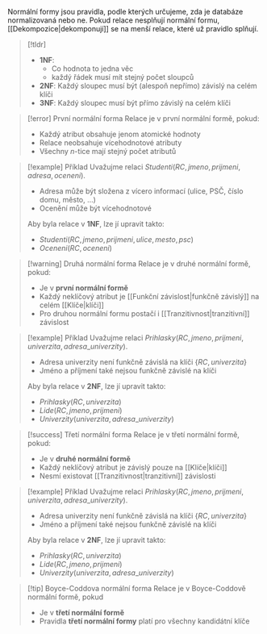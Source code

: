 Normální formy jsou pravidla, podle kterých určujeme, zda je databáze normalizovaná nebo ne.
Pokud relace nesplňují normální formu, [[Dekompozice|dekomponují]] se na menší relace, které už pravidlo splňují.

>[!tldr]
>- **1NF**: 
>	- Co hodnota to jedna věc
>	- každý řádek musí mít stejný počet sloupců
>- **2NF**: Každý sloupec musí být (alespoň nepřímo) závislý na celém klíči
>- **3NF**: Každý sloupec musí být přímo závislý na celém klíči

>[!error] První normální forma
>Relace je v první normální formě, pokud:
>- Každý atribut obsahuje jenom atomické hodnoty
>- Relace neobsahuje vícehodnotové atributy
>- Všechny $n$-tice mají stejný počet atributů

>[!example] Příklad
>Uvažujme relaci $Studenti(RC, jmeno, prijmeni, adresa, oceneni)$.
>- Adresa může být složena z vícero informací (ulice, PSČ, číslo domu, město, ...)
>- Ocenění může být vícehodnotové
>
>Aby byla relace v **1NF**, lze jí upravit takto:
>- $Studenti(RC, jmeno, prijmeni, ulice, mesto, psc)$
>- $Oceneni(RC, oceneni)$

>[!warning] Druhá normální forma
>Relace je v druhé normální formě, pokud:
>- Je v **první normální formě**
>- Každý neklíčový atribut je [[Funkční závislost|funkčně závislý]] na celém [[Klíče|klíči]]
>- Pro druhou normální formu postačí i [[Tranzitivnost|tranzitivní]] závislost

>[!example] Příklad
>Uvažujme relaci $Prihlasky(RC, jmeno, prijmeni, univerzita, adresa\_univerzity)$.
>- Adresa univerzity není funkčně závislá na klíči $\{RC, univerzita\}$
>- Jméno a příjmení také nejsou funkčně závislé na klíči
>
>Aby byla relace v **2NF**, lze jí upravit takto:
>- $Prihlasky(RC, univerzita)$
>- $Lide(RC, jmeno, prijmeni)$
>- $Univerzity(univerzita, adresa\_univerzity)$

>[!success] Třetí normální forma
>Relace je v třetí normální formě, pokud:
>- Je v **druhé normální formě**
>- Každý neklíčový atribut je závislý pouze na [[Klíče|klíči]]
>- Nesmí existovat [[Tranzitivnost|tranzitivní]] závislosti

>[!example] Příklad
>Uvažujme relaci $Prihlasky(RC, jmeno, prijmeni, univerzita, adresa\_univerzity)$.
>- Adresa univerzity není funkčně závislá na klíči $\{RC, univerzita\}$
>- Jméno a příjmení také nejsou funkčně závislé na klíči
>
>Aby byla relace v **2NF**, lze jí upravit takto:
>- $Prihlasky(RC, univerzita)$
>- $Lide(RC, jmeno, prijmeni)$
>- $Univerzity(univerzita, adresa\_univerzity)$

>[!tip] Boyce-Coddova normální forma
>Relace je v Boyce-Coddově normální formě, pokud
>- Je v **třetí normální formě**
>- Pravidla **třetí normální formy** platí pro všechny kandidátní klíče